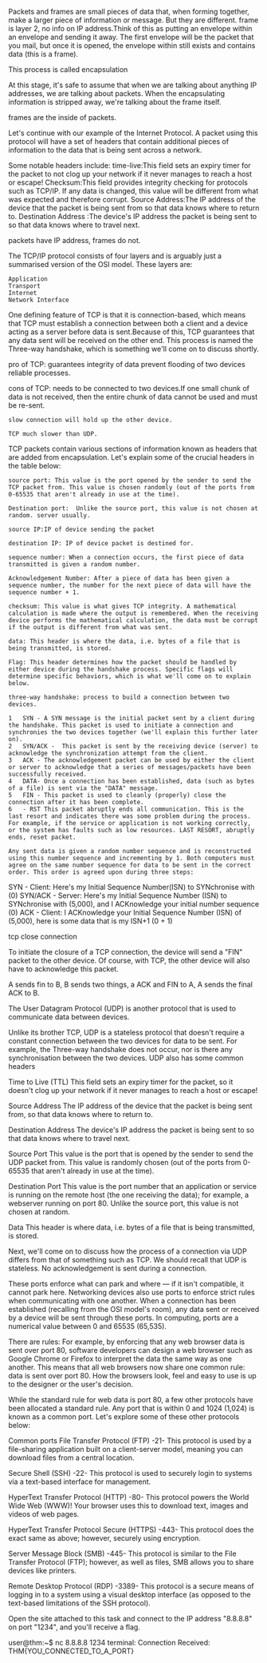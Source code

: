 <!-- packets and frames -->
Packets and frames are small pieces of data that, when forming together, make a larger piece of information or message. But they are different.
frame is layer 2, no info on IP address.Think of this as putting an envelope within an envelope and sending it away. The first envelope will be the packet that you mail, but once it is opened, the envelope within still exists and contains data (this is a frame).

This process is called encapsulation 

 At this stage, it's safe to assume that when we are talking about anything IP addresses, we are talking about packets. When the encapsulating information is stripped away, we're talking about the frame itself.

 frames are the inside of packets.

 Let's continue with our example of the Internet Protocol. A packet using this protocol will have a set of headers that contain additional pieces of information to the data that is being sent across a network.

Some notable headers include:
    time-live:This field sets an expiry timer for the packet to not clog up your network if it never manages to reach a host or escape!
    Checksum:This field provides integrity checking for protocols such as TCP/IP. If any data is changed, this value will be different from what was expected and therefore corrupt.
    Source Address:The IP address of the device that the packet is being sent from so that data knows where to return to.
    Destination Address	:The device's IP address the packet is being sent to so that data knows where to travel next.

packets have IP address, frames do not.

<!-- TCP (or Transmission Control Protocol for short) is another one of these rules used in networking.
 -->

 The TCP/IP protocol consists of four layers and is arguably just a summarised version of the OSI model. These layers are:

    Application
    Transport
    Internet
    Network Interface

One defining feature of TCP is that it is connection-based, which means that TCP must establish a connection between both a client and a device acting as a server before data is sent.Because of this, TCP guarantees that any data sent will be received on the other end. This process is named the Three-way handshake, which is something we'll come on to discuss shortly. 


pro of TCP:
    guarantees integrity of data
    prevent flooding of two devices
    reliable processes.

cons of TCP: 
    needs to be connected to two devices.If one small chunk of data is not received, then the entire chunk of data cannot be used and must be re-sent.

    slow connection will hold up the other device.

    TCP much slower than UDP.

TCP packets contain various sections of information known as headers that are added from encapsulation. Let's explain some of the crucial headers in the table below:

    source port: This value is the port opened by the sender to send the TCP packet from. This value is chosen randomly (out of the ports from 0-65535 that aren't already in use at the time).

    Destination port:  Unlike the source port, this value is not chosen at random. server usually.

    source IP:IP of device sending the packet

    destination IP: IP of device packet is destined for.

    sequence number: When a connection occurs, the first piece of data transmitted is given a random number.

    Acknowledgement Number: After a piece of data has been given a sequence number, the number for the next piece of data will have the sequence number + 1. 

    checksum: This value is what gives TCP integrity. A mathematical calculation is made where the output is remembered. When the receiving device performs the mathematical calculation, the data must be corrupt if the output is different from what was sent.

    data: This header is where the data, i.e. bytes of a file that is being transmitted, is stored.

    Flag: This header determines how the packet should be handled by either device during the handshake process. Specific flags will determine specific behaviors, which is what we'll come on to explain below.

    three-way handshake: process to build a connection between two devices.

    1	SYN	- A SYN message is the initial packet sent by a client during the handshake. This packet is used to initiate a connection and synchronies the two devices together (we'll explain this further later on).
    2	SYN/ACK	-  This packet is sent by the receiving device (server) to acknowledge the synchronization attempt from the client.
    3	ACK	- The acknowledgement packet can be used by either the client or server to acknowledge that a series of messages/packets have been successfully received.
    4	DATA- Once a connection has been established, data (such as bytes of a file) is sent via the "DATA" message.
    5	FIN	- This packet is used to cleanly (properly) close the connection after it has been complete.
    6	- RST This packet abruptly ends all communication. This is the last resort and indicates there was some problem during the process. For example, if the service or application is not working correctly, or the system has faults such as low resources. LAST RESORT, abruptly ends, reset packet.

    Any sent data is given a random number sequence and is reconstructed using this number sequence and incrementing by 1. Both computers must agree on the same number sequence for data to be sent in the correct order. This order is agreed upon during three steps:

SYN - Client: Here's my Initial Sequence Number(ISN) to SYNchronise with (0)
SYN/ACK - Server: Here's my Initial Sequence Number (ISN) to SYNchronise with (5,000), and I ACKnowledge your initial number sequence (0)
ACK - Client: I ACKnowledge your Initial Sequence Number (ISN) of (5,000), here is some data that is my ISN+1 (0 + 1)


tcp close connection 

To initiate the closure of a TCP connection, the device will send a "FIN" packet to the other device. Of course, with TCP, the other device will also have to acknowledge this packet.

A sends fin to B, B sends two things, a ACK and FIN to A, A sends the final ACK to B.


The User Datagram Protocol (UDP) is another protocol that is used to communicate data between devices.

Unlike its brother TCP, UDP is a stateless protocol that doesn't require a constant connection between the two devices for data to be sent. For example, the Three-way handshake does not occur, nor is there any synchronisation between the two devices.
UDP also has some common headers

Time to Live (TTL)
This field sets an expiry timer for the packet, so it doesn't clog up your network if it never manages to reach a host or escape!

Source Address	The IP address of the device that the packet is being sent from, so that data knows where to return to.

Destination Address	The device's IP address the packet is being sent to so that data knows where to travel next.

Source Port	This value is the port that is opened by the sender to send the UDP packet from. This value is randomly chosen (out of the ports from 0-65535 that aren't already in use at the time).

Destination Port	This value is the port number that an application or service is running on the remote host (the one receiving the data); for example, a webserver running on port 80. Unlike the source port, this value is not chosen at random.

Data	This header is where data, i.e. bytes of a file that is being transmitted, is stored.

Next, we'll come on to discuss how the process of a connection via UDP differs from that of something such as TCP.  We should recall that UDP is stateless. No acknowledgement is sent during a connection.

<!-- ports -->
These ports enforce what can park and where — if it isn't compatible, it cannot park here. Networking devices also use ports to enforce strict rules when communicating with one another. When a connection has been established (recalling from the OSI model's room), any data sent or received by a device will be sent through these ports. In computing, ports are a numerical value between 0 and 65535 (65,535).

There are rules: For example, by enforcing that any web browser data is sent over port 80, software developers can design a web browser such as Google Chrome or Firefox to interpret the data the same way as one another. This means that all web browsers now share one common rule: data is sent over port 80. How the browsers look, feel and easy to use is up to the designer or the user's decision.


While the standard rule for web data is port 80, a few other protocols have been allocated a standard rule. Any port that is within 0 and 1024 (1,024) is known as a common port. Let's explore some of these other protocols below:

Common ports 
File Transfer Protocol (FTP)	-21-	This protocol is used by a file-sharing application built on a client-server model, meaning you can download files from a central location.

Secure Shell (SSH)	-22-	This protocol is used to securely login to systems via a text-based interface for management.

HyperText Transfer Protocol (HTTP)	-80-	This protocol powers the World Wide Web (WWW)! Your browser uses this to download text, images and videos of web pages.

HyperText Transfer Protocol Secure (HTTPS)		-443-	This protocol does the exact same as above; however, securely using encryption.

Server Message Block (SMB)	-445-	This protocol is similar to the File Transfer Protocol (FTP); however, as well as files, SMB allows you to share devices like printers.

Remote Desktop Protocol (RDP)	-3389-	This protocol is a secure means of logging in to a system using a visual desktop interface (as opposed to the text-based limitations of the SSH protocol).

Open the site attached to this task and connect to the IP address "8.8.8.8" on port "1234", and you'll receive a flag.

user@thm:~$ nc 8.8.8.8 1234
terminal: Connection Received: THM{YOU_CONNECTED_TO_A_PORT}



